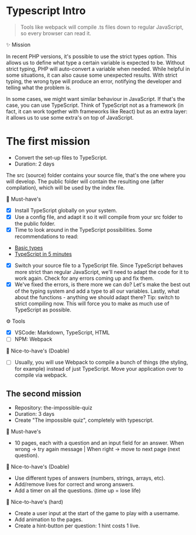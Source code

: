 # Typescript Intro

> Tools like webpack will compile .ts files down to regular JavaScript, so every browser can read it.

✨ Mission

In recent PHP versions, it's possible to use the strict types option. This allows us to define what type a certain variable is expected to be. Without strict typing, PHP will auto-convert a variable when needed. While helpful in some situations, it can also cause some unexpected results. With strict typing, the wrong type will produce an error, notifying the developer and telling what the problem is.

In some cases, we might want similar behaviour in JavaScript. If that's the case, you can use TypeScript. Think of TypeScript not as a framework (in fact, it can work together with frameworks like React) but as an extra layer: it allows us to use some extra's on top of JavaScript.

# The first mission
- Convert the set-up files to TypeScript.
- Duration: 2 days

The src (source) folder contains your source file, that's the one where you will develop. The public folder will contain the resulting one (after compilation), which will be used by the index file.

🌱 Must-have's
- [x] Install TypeScript globally on your system. 
- [x] Use a config file, and adapt it so it will compile from your src folder to the public folder. 
- [x] Time to look around in the TypeScript possibilities. Some recommendations to read:
* [Basic types](https://github.com/becodeorg/gnt-verou-2/tree/main/3.The-Mountain/14.Typescript)
* [TypeScript in 5 minutes](https://www.typescriptlang.org/docs/handbook/typescript-tooling-in-5-minutes.html)
- [x] Switch your source file to a TypeScript file. Since TypeScript behaves more strict than regular JavaScript, we'll need to adapt the code for it to work again. Check for any errors coming up and fix them.
- [x] We've fixed the errors, is there more we can do? Let's make the best out of the typing system and add a type to all our variables. Lastly, what about the functions - anything we should adapt there? Tip: switch to strict compiling now. This will force you to make as much use of TypeScript as possible.

⚙️ Tools
- [x] VSCode: Markdown, TypeScript, HTML
- [ ] NPM: Webpack

🌼 Nice-to-have's (Doable)
- [ ] Usually, you will use Webpack to compile a bunch of things (the styling, for example) instead of just TypeScript. Move your application over to compile via webpack.

## The second mission
- Repository: the-impossible-quiz
- Duration: 3 days
- Create "The impossible quiz", completely with typescript.

🌱 Must-have's
- 10 pages, each with a question and an input field for an answer.
When wrong -> try again message | When right -> move to next page (next question).


🌼 Nice-to-have's (Doable)
- Use different types of answers (numbers, strings, arrays, etc).
- Add/remove lives for correct and wrong answers.
- Add a timer on all the questions. (time up = lose life)


🌳 Nice-to-have's (hard)
- Create a user input at the start of the game to play with a username.
- Add animation to the pages.
- Create a hint-button per question: 1 hint costs 1 live.